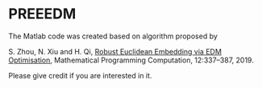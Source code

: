 # PREEEDM

The Matlab code was created based on algorithm proposed by

S. Zhou, N. Xiu and H. Qi, [Robust Euclidean Embedding via EDM Optimisation](https://doi.org/10.1007/s12532-019-00168-0), Mathematical Programming Computation, 12:337–387, 2019.

Please give credit if you are interested in it.
